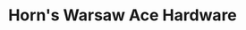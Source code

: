 ---
title: "Horn's Warsaw Ace Hardware"
url: /warsaw/horns-warsaw-ace-hardware/
shop: doityourself
---
